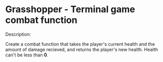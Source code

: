 # Grasshopper - Terminal game combat function
Description:

Create a combat function that takes the player's current health and the amount of damage recieved, and returns the player's new health. Health can't be less than **0**.